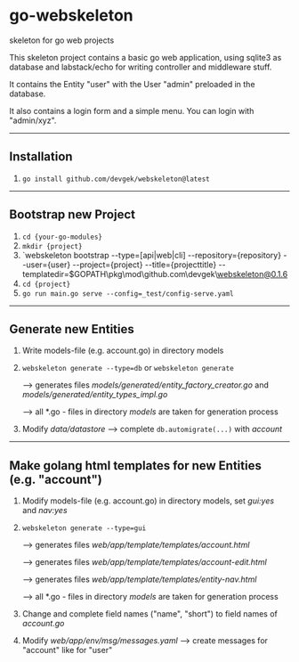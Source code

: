 # go-webskeleton
skeleton for go web projects

This skeleton project contains a basic go web application, using sqlite3 as database and labstack/echo for
writing controller and middleware stuff.

It contains the Entity "user" with the User "admin" preloaded in the database.

It also contains a login form and a simple menu. You can login with "admin/xyz".

---
## Installation
1. `go install github.com/devgek/webskeleton@latest`

---
## Bootstrap new Project
1. `cd {your-go-modules}`
2. `mkdir {project}`
3. `webskeleton bootstrap --type=[api|web|cli] --repository={repository} --user={user} --project={project} --title={projecttitle} --templatedir=$GOPATH\pkg\mod\github.com\devgek\webskeleton@0.1.6
4. `cd {project}`
5. `go run main.go serve --config=_test/config-serve.yaml`
---
## Generate new Entities
1. Write models-file (e.g. account.go) in directory models
2. `webskeleton generate --type=db` or `webskeleton generate`

   --> generates files *models/generated/entity_factory_creator.go* and *models/generated/entity_types_impl.go*
   
   --> all *.go - files in directory *models* are taken for generation process
3. Modify *data/datastore* --> complete `db.automigrate(...)` with *account*
---
## Make golang html templates for new Entities (e.g. "account")
1. Modify models-file (e.g. account.go) in directory models, set *gui:yes* and *nav:yes*
2. `webskeleton generate --type=gui`

   --> generates files *web/app/template/templates/account.html*

   --> generates files *web/app/template/templates/account-edit.html*

   --> generates files *web/app/template/templates/entity-nav.html*

   --> all *.go - files in directory *models* are taken for generation process

3. Change and complete field names ("name", "short") to field names of *account.go*
4. Modify *web/app/env/msg/messages.yaml* --> create messages for "account" like for "user"
